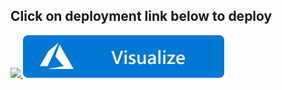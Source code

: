 ## Click on deployment link below to deploy

<a href="https://portal.azure.com/#create/Microsoft.Template/uri/https%3A%2F%2Fraw.githubusercontent.com%2FPUNCH-Cyber%2FAzure%2Fmaster%2FARM%2520Templates%2Fcrowdstrike_siem_connector%2Fcrowdstrikesiemconnector.json%3Ftoken%3DARHDQOYFLEQKHHDW5YRRZHTAHPFJ6">
<img src="https://aka.ms/deploytoazurebutton">
<a href="http://armviz.io/#/?load=https%3A%2F%2Fraw.githubusercontent.com%2FPUNCH-Cyber%2FAzure%2Fmaster%2FARM%2520Templates%2Fcrowdstrike_siem_connector%2Fcrowdstrikesiemconnector.json%3Ftoken%3DARHDQOYFLEQKHHDW5YRRZHTAHPFJ6">
<img src="https://raw.githubusercontent.com/Azure/azure-quickstart-templates/master/1-CONTRIBUTION-GUIDE/images/visualizebutton.svg?sanitize=true">
